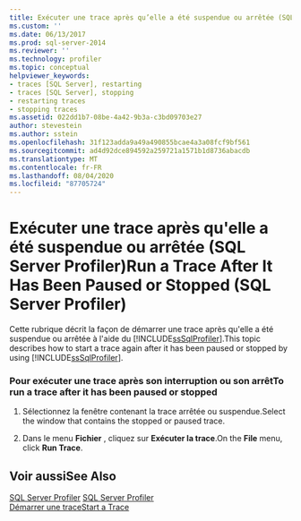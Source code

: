 ```yaml
---
title: Exécuter une trace après qu’elle a été suspendue ou arrêtée (SQL Server Profiler) | Microsoft Docs
ms.custom: ''
ms.date: 06/13/2017
ms.prod: sql-server-2014
ms.reviewer: ''
ms.technology: profiler
ms.topic: conceptual
helpviewer_keywords:
- traces [SQL Server], restarting
- traces [SQL Server], stopping
- restarting traces
- stopping traces
ms.assetid: 022dd1b7-08be-4a42-9b3a-c3bd09703e27
author: stevestein
ms.author: sstein
ms.openlocfilehash: 31f123adda9a49a490855bcae4a3a08fcf9bf561
ms.sourcegitcommit: ad4d92dce894592a259721a1571b1d8736abacdb
ms.translationtype: MT
ms.contentlocale: fr-FR
ms.lasthandoff: 08/04/2020
ms.locfileid: "87705724"
---
```

# <a name="run-a-trace-after-it-has-been-paused-or-stopped-sql-server-profiler"></a><span data-ttu-id="51175-102">Exécuter une trace après qu'elle a été suspendue ou arrêtée (SQL Server Profiler)</span><span class="sxs-lookup"><span data-stu-id="51175-102">Run a Trace After It Has Been Paused or Stopped (SQL Server Profiler)</span></span>
  <span data-ttu-id="51175-103">Cette rubrique décrit la façon de démarrer une trace après qu'elle a été suspendue ou arrêtée à l'aide du [!INCLUDE[ssSqlProfiler](../../includes/sssqlprofiler-md.md)].</span><span class="sxs-lookup"><span data-stu-id="51175-103">This topic describes how to start a trace again after it has been paused or stopped by using [!INCLUDE[ssSqlProfiler](../../includes/sssqlprofiler-md.md)].</span></span>  
  
### <a name="to-run-a-trace-after-it-has-been-paused-or-stopped"></a><span data-ttu-id="51175-104">Pour exécuter une trace après son interruption ou son arrêt</span><span class="sxs-lookup"><span data-stu-id="51175-104">To run a trace after it has been paused or stopped</span></span>  
  
1.  <span data-ttu-id="51175-105">Sélectionnez la fenêtre contenant la trace arrêtée ou suspendue.</span><span class="sxs-lookup"><span data-stu-id="51175-105">Select the window that contains the stopped or paused trace.</span></span>  
  
2.  <span data-ttu-id="51175-106">Dans le menu **Fichier** , cliquez sur **Exécuter la trace**.</span><span class="sxs-lookup"><span data-stu-id="51175-106">On the **File** menu, click **Run Trace**.</span></span>  
  
## <a name="see-also"></a><span data-ttu-id="51175-107">Voir aussi</span><span class="sxs-lookup"><span data-stu-id="51175-107">See Also</span></span>  
 <span data-ttu-id="51175-108">[SQL Server Profiler](sql-server-profiler.md) </span><span class="sxs-lookup"><span data-stu-id="51175-108">[SQL Server Profiler](sql-server-profiler.md) </span></span>  
 [<span data-ttu-id="51175-109">Démarrer une trace</span><span class="sxs-lookup"><span data-stu-id="51175-109">Start a Trace</span></span>](start-a-trace.md)  
  
  
